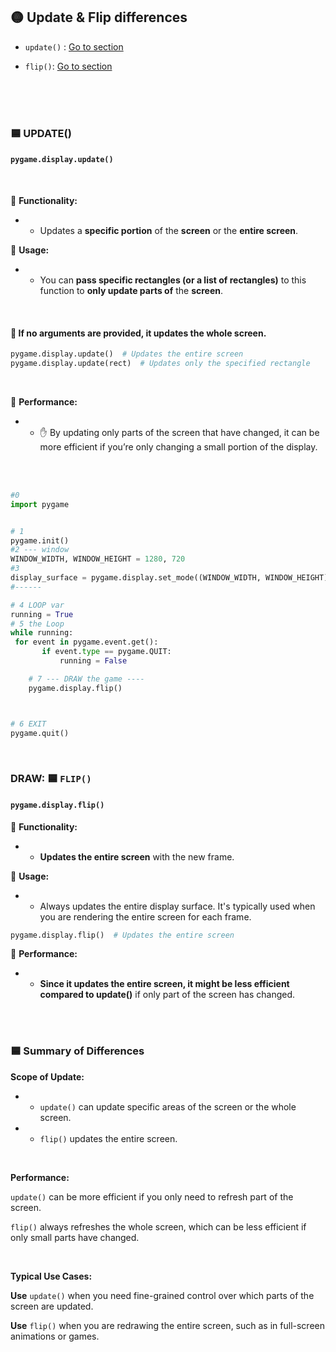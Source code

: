 
## 🟡 Update & Flip differences


- `update()` : [Go to section](#update_)

-  `flip()`: [Go to section](#flip_)


<br>
<br>
<br>

<a name="update_"></a>

### 🟦 UPDATE()

####   `pygame.display.update()`

<br>

📍 **Functionality:**

- -  Updates a **specific portion** of the **screen** or the **entire screen**.

📍 **Usage:**

- - You can **pass specific rectangles (or a list of rectangles)** to this function to **only update parts of** the **screen**.

<br>

#### 🔴 If no arguments are provided, it updates the whole screen.

```python
pygame.display.update()  # Updates the entire screen
pygame.display.update(rect)  # Updates only the specified rectangle

```

<br>

📍 **Performance:**

- - ✋ By updating only parts of the screen that have changed, it can be more efficient if you’re only changing a small portion of the display.



<br>
<br>




```python
#0
import pygame


# 1
pygame.init()
#2 --- window
WINDOW_WIDTH, WINDOW_HEIGHT = 1280, 720
#3
display_surface = pygame.display.set_mode((WINDOW_WIDTH, WINDOW_HEIGHT))
#------

# 4 LOOP var
running = True
# 5 the Loop
while running:
 for event in pygame.event.get():
       if event.type == pygame.QUIT:
           running = False

    # 7 --- DRAW the game ----
    pygame.display.flip()



# 6 EXIT
pygame.quit()
```

<br>

### DRAW: 🟦 `FLIP()`

 <a name="flip_"></a>


####   `pygame.display.flip()`


📍 **Functionality:**

- - **Updates the entire screen** with the new frame.


📍 **Usage:**

- -  Always updates the entire display surface. It's typically used when you are rendering the entire screen for each frame.

```python
pygame.display.flip()  # Updates the entire screen

```


📍 **Performance:**

- -  **Since it updates the entire screen, it might be less efficient compared to update()** if only part of the screen has changed.

 <br>

<br>

### 🟦 Summary of Differences


**Scope of Update:**

- - `update()` can update specific areas of the screen or the whole screen.


- - `flip()` updates the entire screen.

<br>

**Performance:**

`update()` can be more efficient if you only need to refresh part of the screen.


`flip()` always refreshes the whole screen, which can be less efficient if only small parts have changed.


<br>

**Typical Use Cases:**

**Use** `update()` when you need fine-grained control over which parts of the screen are updated.

**Use** `flip()` when you are redrawing the entire screen, such as in full-screen animations or games.

<br>
